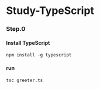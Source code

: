 # Study-TypeScript

### Step.0
#### Install TypeScript

```
npm install -g typescript
```

#### run

```
tsc greeter.ts
```
